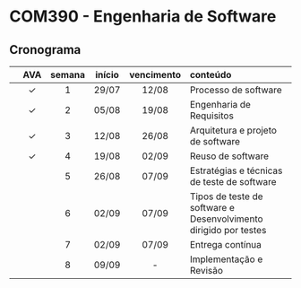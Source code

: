 # COM390 - Engenharia de Software

## Cronograma

|   | AVA | semana | início | vencimento | conteúdo |
|:---:|:---:|:---:|:---:|:---:|:---|
|  | &check; | 1 | 29/07 | 12/08 | Processo de software |
|  | &check; | 2 | 05/08 | 19/08 | Engenharia de Requisitos |
|  | &check; | 3 | 12/08 | 26/08 | Arquitetura e projeto de software |
|  | &check; | 4 | 19/08 | 02/09 | Reuso de software |
|  |  | 5 | 26/08 | 07/09 | Estratégias e técnicas de teste de software |
|  |  | 6 | 02/09 | 07/09 | Tipos de teste de software e Desenvolvimento dirigido por testes |
|  |  | 7 | 02/09 | 07/09 | Entrega contínua |
|  |  | 8 | 09/09 | - | Implementação e Revisão |